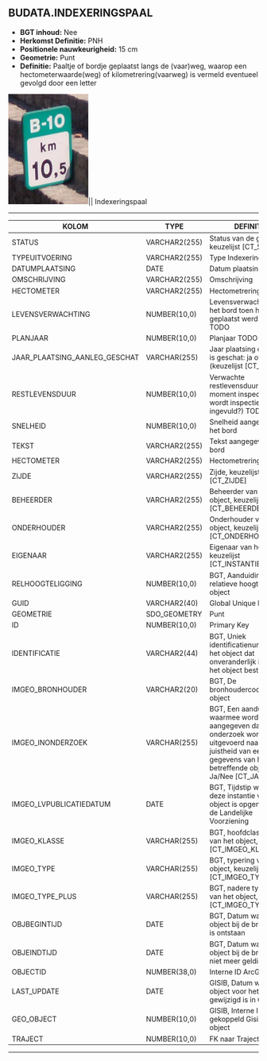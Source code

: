 ﻿## BUDATA.INDEXERINGSPAAL


* __BGT inhoud:__ Nee
* __Herkomst Definitie:__ PNH
* __Positionele nauwkeurigheid:__ 15 cm
* __Geometrie:__ Punt
* __Definitie:__ Paaltje of bordje geplaatst langs de (vaar)weg, waarop een hectometerwaarde(weg) of kilometrering(vaarweg) is vermeld eventueel gevolgd door een letter


![indexeringspaal](indexeringspaal.png)||
Indexeringspaal

***

|KOLOM                               |TYPE              |DEFINITIE|
|------                              |----              |-----    |
|STATUS                              |VARCHAR2(255)     |Status van de gegevens, keuzelijst [CT_STATUS]|
|TYPEUITVOERING                      |VARCHAR2(255)     |Type Indexeringspaal|
|DATUMPLAATSING                      |DATE              |Datum plaatsing|
|OMSCHRIJVING                        |VARCHAR2(255)     |Omschrijving|
|HECTOMETER                          |VARCHAR2(255)    |Hectometrering|
|LEVENSVERWACHTING                   |NUMBER(10,0)      |Levensverwachting van het bord toen het geplaatst werd(jaren) TODO|
|PLANJAAR                            |NUMBER(10,0)      |Planjaar TODO|
|JAAR_PLAATSING_AANLEG_GESCHAT       |VARCHAR(255)       |Jaar plaatsing of aanleg is geschat: ja of nee (keuzelijst [CT_JA_NEE])|
|RESTLEVENSDUUR                      |NUMBER(10,0)      |Verwachte restlevensduur vanaf moment inspect (waar wordt inspectiedatum ingevuld?) TODO|
|SNELHEID                            |NUMBER(10,0)      |Snelheid aangegeven op het bord|
|TEKST                               |VARCHAR2(255)     |Tekst aangegeven op het bord|
|HECTOMETER                          |VARCHAR2(255)     |Hectometrering|
|ZIJDE                               |VARCHAR2(255)     |Zijde, keuzelijst [CT_ZIJDE]|
|BEHEERDER                           |VARCHAR2(255)     |Beheerder van het object, keuzelijst [CT_BEHEERDER]|
|ONDERHOUDER                         |VARCHAR2(255)     |Onderhouder van het object, keuzelijst [CT_ONDERHOUDER]|
|EIGENAAR                            |VARCHAR2(255)     |Eigenaar van het object, keuzelijst [CT_INSTANTIE]|
|RELHOOGTELIGGING                    |NUMBER(10,0)      |BGT, Aanduiding voor de relatieve hoogte van het object|
|GUID                                |VARCHAR2(40)      |Global Unique Identifier|
|GEOMETRIE                           |SDO_GEOMETRY      |Punt|
|ID                                  |NUMBER(10,0)      |Primary Key|
|IDENTIFICATIE                       |VARCHAR2(44)      |BGT, Uniek identificatienummer voor het object dat onveranderlijk is zolang het object bestaat|
|IMGEO_BRONHOUDER                    |VARCHAR2(20)      |BGT, De bronhoudercode van het object|
|IMGEO_INONDERZOEK                   |VARCHAR(255)      |BGT, Een aanduiding waarmee wordt aangegeven dat een onderzoek wordt uitgevoerd naar de juistheid van een of meer gegevens van het betreffende object: Ja/Nee [CT_JA_NEE] |
|IMGEO_LVPUBLICATIEDATUM             |DATE              |BGT, Tijdstip waarop deze instantie van het object is opgenomen in de Landelijke Voorziening|
|IMGEO_KLASSE                        |VARCHAR(255)      |BGT, hoofdclassificatie van het object, keuzelijst [CT_IMGEO_KLASSE]|
|IMGEO_TYPE                          |VARCHAR(255)      |BGT, typering van het object, keuzelijst [CT_IMGEO_TYPE] |
|IMGEO_TYPE_PLUS                     |VARCHAR(255)      |BGT, nadere typering van het object, keuzelijst [CT_IMGEO_TYPE_PLUS]|
|OBJBEGINTIJD                        |DATE              |BGT, Datum waarop het object bij de bronhouder is ontstaan|
|OBJEINDTIJD                         |DATE              |BGT, Datum waarop het object bij de bronhouder niet meer geldig is|
|OBJECTID                            |NUMBER(38,0)      |Interne ID ArcGIS|
|LAST_UPDATE                         |DATE              |GISIB, Datum waarop het object voor het laatst gewijzigd is in GISIB|
|GEO_OBJECT                          |NUMBER(10,0)      |GISIB, Interne ID van gekoppeld Gisib geo object|
|TRAJECT                             |NUMBER(10,0)      |FK naar Traject|

***
